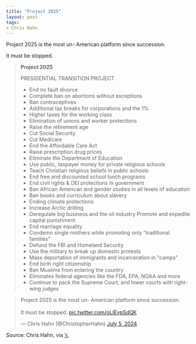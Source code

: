 ```yaml
---
title: "Project 2025"
layout: post
tags:
- Chris Hahn
---
```


Project 2025 is the most un- American platform since succession.

It must be stopped.

> **Project 2025**
>
> PRESIDENTIAL TRANSITION PROJECT
>
> - End no fault divorce
> - Complete ban on abortions without exceptions
> - Ban contraceptives
> - Additional tax breaks for corporations and the 1%
> - Higher taxes for the working class
> - Elimination of unions and worker protections
> - Raise the retirement age
> - Cut Social Security
> - Cut Medicare
> - End the Affordable Care Act
> - Raise prescription drug prices
> - Eliminate the Department of Education
> - Use public, taxpayer money for private religious schools
> - Teach Christian religious beliefs in public schools
> - End free and discounted school lunch programs
> - End civil rights & DEI protections in government
> - Ban African American and gender studies in all levels of education
> - Ban books and curriculum about slavery
> - Ending climate protections
> - Increase Arctic drilling
> - Deregulate big business and the oil industry Promote and expedite capital punishment
> - End marriage equality
> - Condemn single mothers while promoting only "traditional families"
> - Defund the FBI and Homeland Security
> - Use the military to break up domestic protests
> - Mass deportation of immigrants and incarceration in "camps"
> - End birth right citizenship
> - Ban Muslims from entering the country
> - Eliminates federal agencies like the FDA, EPA, NOAA and more
> - Continue to pack the Supreme Court, and lower courts with right-wing judges

<blockquote class="twitter-tweet"><p lang="en" dir="ltr">Project 2025 is the most un- American platform since succession. <br><br>It must be stopped. <a href="https://t.co/oLIEvpSdQK">pic.twitter.com/oLIEvpSdQK</a></p>&mdash; Chris Hahn (@ChristopherHahn) <a href="https://twitter.com/ChristopherHahn/status/1809278519505035475?ref_src=twsrc%5Etfw">July 5, 2024</a></blockquote> <script async src="https://platform.twitter.com/widgets.js" charset="utf-8"></script>


Source: Chris Hahn, via [𝕏](https://x.com)
